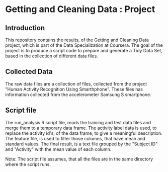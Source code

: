 # Getting and Cleaning Data : Project

## Introduction

This repository contains the results, of the Getting and Cleaning Data project, which  is part of the Data Specialization at Coursera.
The goal of the project is to produce a script code to prepare and generate a Tidy Data Set,  based in the collection of different data files.

## Collected Data

The raw data files are a collection of files, collected from the project "Human Activity Recognition Using Smarthphone".
These files has information collected from the accelerometer Samsung S smartphone.

## Script file

The run_analysis.R script file, reads the training and test data files and merge them to a temporary data frame. The activity label data 
is used, to replace the activity id's, of the data frame, to give a meaningful description. The feature file, is used to filter those columns, that have mean and standard values.
The final result, is a text file grouped by the "Subject ID" and "Activity" with the mean value of each column. 

Note: The script file assumes, that all the files are in the same directory where the script runs.
